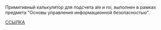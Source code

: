 Примитивный калькулятор для подсчета ale и roi, выполнен в рамках предмета "Основы управления информационной безопасностью".

[ССЫЛКА](https://https://uginugin.github.io/ALE-ROI-CALC/)